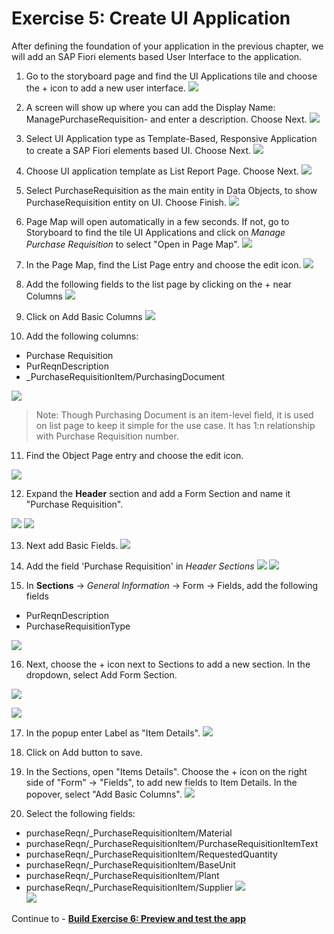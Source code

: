 # Exercise 5: Create UI Application
After defining the foundation of your application in the previous chapter, we will add an SAP Fiori elements based User Interface to the application.

1. Go to the storyboard page and find the UI Applications tile and choose the + icon to add a new user interface.
![](images/UI_001.png)

2. A screen will show up where you can add the Display Name: ManagePurchaseRequisition-<Your-User-ID> and enter a description. Choose Next.
![](images/UI_002.png)

3. Select UI Application type as Template-Based, Responsive Application to create a SAP Fiori elements based UI. Choose Next.
![](images/UI_003.png)

4. Choose UI application template as List Report Page. Choose Next.
![](images/UI_004.png)

5. Select PurchaseRequisition as the main entity in Data Objects, to show PurchaseRequisition entity on UI. Choose Finish.
![](images/UI_005.png)

6. Page Map will open automatically in a few seconds. If not, go to Storyboard to find the tile UI Applications and click on *Manage Purchase Requisition* to select "Open in Page Map".
![](images/UI_006.png)
   
7. In the Page Map, find the List Page entry and choose the edit icon.
![](images/UI_007.png)
   
8. Add the following fields to the list page by clicking on the + near Columns
   ![](images/Plus.png)

9. Click on Add Basic Columns
![](images/AddBasic.png)

10. Add the following columns:
- Purchase Requisition
- PurReqnDescription
- _PurchaseRequisitionItem/PurchasingDocument

![](images/ListPageCols.png)

> Note: Though Purchasing Document is an item-level field, it is used on list page to keep it simple for the use case. It has 1:n relationship with Purchase Requisition number.

11. Find the Object Page entry and choose the edit icon.

![](images/UI_009.png)

12. Expand the **Header** section and add a Form Section and name it "Purchase Requisition".

![](images/HeaderForm_001.png)
![](images/HeaderForm_002.png)

13. Next add Basic Fields.
![](images/HeaderForm_003.png)

14.  Add the field 'Purchase Requisition' in *Header Sections*
![](images/HeaderForm_004.png)
![](images/UI_010.png)

15. In **Sections** -> *General Information* -> Form -> Fields, add the following fields
- PurReqnDescription
- PurchaseRequisitionType

![](images/ObjectCols.png)

16. Next, choose the + icon next to Sections to add a new section. In the dropdown, select Add Form Section.

![](images/UI_012.png)

![](images/AddForm.png)
    
 
17. In the popup enter Label as "Item Details".
![](images/UI_013.png)
 
18. Click on Add button to save.

19. In the Sections, open "Items Details". Choose the + icon on the right side of "Form" -> "Fields", to add new fields to Item Details. In the popover, select "Add Basic Columns".
![](images/UI_015.png)  

20. Select the following fields:
- purchaseReqn/_PurchaseRequisitionItem/Material
- purchaseReqn/_PurchaseRequisitionItem/PurchaseRequisitionItemText
- purchaseReqn/_PurchaseRequisitionItem/RequestedQuantity
- purchaseReqn/_PurchaseRequisitionItem/BaseUnit
- purchaseReqn/_PurchaseRequisitionItem/Plant
- purchaseReqn/_PurchaseRequisitionItem/Supplier
![](images/UI_014.png)    
![](images/UI_017.png)  


Continue to - **[Build Exercise 6: Preview and test the app](../../../buildcode/exercises/ex6/README.md)**
